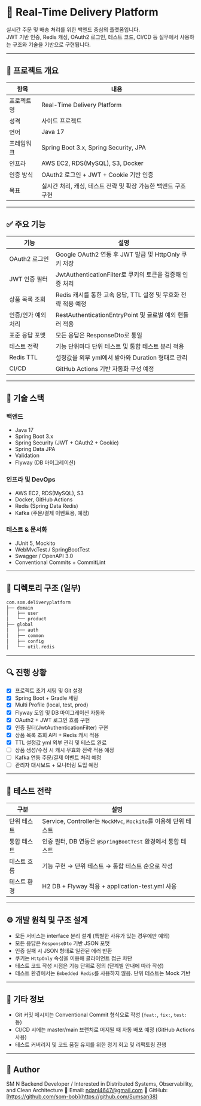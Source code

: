 # 🚀 Real-Time Delivery Platform

실시간 주문 및 배송 처리를 위한 백엔드 중심의 플랫폼입니다.  
JWT 기반 인증, Redis 캐싱, OAuth2 로그인, 테스트 코드, CI/CD 등 실무에서 사용하는 구조와 기술을 기반으로 구현됩니다.

---

## 📌 프로젝트 개요

| 항목 | 내용 |
|------|------|
| 프로젝트명 | Real-Time Delivery Platform |
| 성격 | 사이드 프로젝트 |
| 언어 | Java 17 |
| 프레임워크 | Spring Boot 3.x, Spring Security, JPA |
| 인프라 | AWS EC2, RDS(MySQL), S3, Docker |
| 인증 방식 | OAuth2 로그인 + JWT + Cookie 기반 인증 |
| 목표 | 실시간 처리, 캐싱, 테스트 전략 및 확장 가능한 백엔드 구조 구현 |

---

## ✅ 주요 기능

| 기능 | 설명 |
|------|------|
| OAuth2 로그인 | Google OAuth2 연동 후 JWT 발급 및 HttpOnly 쿠키 저장 |
| JWT 인증 필터 | JwtAuthenticationFilter로 쿠키의 토큰을 검증해 인증 처리 |
| 상품 목록 조회 | Redis 캐시를 통한 고속 응답, TTL 설정 및 무효화 전략 적용 예정 |
| 인증/인가 예외 처리 | RestAuthenticationEntryPoint 및 글로벌 예외 핸들러 적용 |
| 표준 응답 포맷 | 모든 응답은 ResponseDto로 통일 |
| 테스트 전략 | 기능 단위마다 단위 테스트 및 통합 테스트 분리 적용 |
| Redis TTL | 설정값을 외부 yml에서 받아와 Duration 형태로 관리 |
| CI/CD | GitHub Actions 기반 자동화 구성 예정 |

---

## 🧱 기술 스택

### 백엔드
- Java 17
- Spring Boot 3.x
- Spring Security (JWT + OAuth2 + Cookie)
- Spring Data JPA
- Validation
- Flyway (DB 마이그레이션)

### 인프라 및 DevOps
- AWS EC2, RDS(MySQL), S3
- Docker, GitHub Actions
- Redis (Spring Data Redis)
- Kafka (주문/결제 이벤트용, 예정)

### 테스트 & 문서화
- JUnit 5, Mockito
- WebMvcTest / SpringBootTest
- Swagger / OpenAPI 3.0
- Conventional Commits + CommitLint

---

## 📁 디렉토리 구조 (일부)
```bash
com.som.deliveryplatform
├── domain
│   ├── user
│   └── product
├── global
│   ├── auth
│   ├── common
│   ├── config
│   └── util.redis
```

---

## 🔍 진행 상황

- [x] 프로젝트 초기 세팅 및 Git 설정
- [x] Spring Boot + Gradle 세팅
- [x] Multi Profile (local, test, prod)
- [x] Flyway 도입 및 DB 마이그레이션 자동화
- [x] OAuth2 + JWT 로그인 흐름 구현
- [x] 인증 필터(JwtAuthenticationFilter) 구현
- [x] 상품 목록 조회 API + Redis 캐시 적용
- [x] TTL 설정값 yml 외부 관리 및 테스트 완료
- [ ] 상품 생성/수정 시 캐시 무효화 전략 적용 예정
- [ ] Kafka 연동 주문/결제 이벤트 처리 예정
- [ ] 관리자 대시보드 + 모니터링 도입 예정

---

## 🧪 테스트 전략

| 구분 | 설명 |
|------|------|
| 단위 테스트 | Service, Controller는 `MockMvc`, `Mockito`를 이용해 단위 테스트 |
| 통합 테스트 | 인증 필터, DB 연동은 `@SpringBootTest` 환경에서 통합 테스트 |
| 테스트 흐름 | 기능 구현 → 단위 테스트 → 통합 테스트 순으로 작성 |
| 테스트 환경 | H2 DB + Flyway 적용 + application-test.yml 사용 |

---

## ⚙️ 개발 원칙 및 구조 설계

- 모든 서비스는 interface 분리 설계 (특별한 사유가 있는 경우에만 예외)
- 모든 응답은 `ResponseDto` 기반 JSON 포맷
- 인증 실패 시 JSON 형태로 일관된 에러 반환
- 쿠키는 `HttpOnly` 속성을 이용해 클라이언트 접근 차단
- 테스트 코드 작성 시점은 기능 단위로 정의 (단계별 안내에 따라 작성)
- 테스트 환경에서는 `Embedded Redis`를 사용하지 않음. 단위 테스트는 Mock 기반

---

## 📌 기타 정보

- Git 커밋 메시지는 Conventional Commit 형식으로 작성 (`feat:`, `fix:`, `test:` 등)
- CI/CD 시에는 master/main 브랜치로 머지될 때 자동 배포 예정 (GitHub Actions 사용)
- 테스트 커버리지 및 코드 품질 유지를 위한 정기 회고 및 리팩토링 진행

---

## 👋 Author
SM N
Backend Developer / Interested in Distributed Systems, Observability, and Clean Architecture
📧 Email: ndanl4647@gmail.com
📌 GitHub: [https://github.com/som-bob](https://github.com/Sumsan38)


